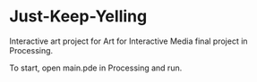 Just-Keep-Yelling
=================


Interactive art project for Art for Interactive Media final project in Processing.

To start, open main.pde in Processing and run.
